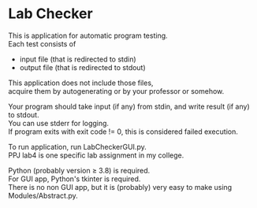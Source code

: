# Lab Checker
This is application for automatic program testing.  
Each test consists of 
- input file (that is redirected to stdin)  
- output file (that is redirected to stdout)  

This application does not include those files,  
acquire them by autogenerating or by your professor or somehow.

Your program should take input (if any) from stdin, and write result (if any) to stdout.  
You can use stderr for logging.  
If program exits with exit code != 0, this is considered failed execution.  

To run application, run LabCheckerGUI.py.  
PPJ lab4 is one specific lab assignment in my college.  

Python (probably version ≥ 3.8) is required.  
For GUI app, Python's tkinter is required.  
There is no non GUI app, but it is (probably) very easy to make using Modules/Abstract.py.
